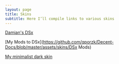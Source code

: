 ```yaml
---
layout: page
title: Skins
subtitle: Here I’ll compile links to various skins
---
```


[Damian's DSx](https://www.diy.brakel.com.au/dsx/)

[My Mods to DSx](https://github.com/qporzk/Decent-Docs/blob/master/assets/skins/DSx Mods) 

[My minimalist dark skin](https://github.com/qporzk/Decent-Docs/blob/master/assets/skins/SimpleBlack.zip)
